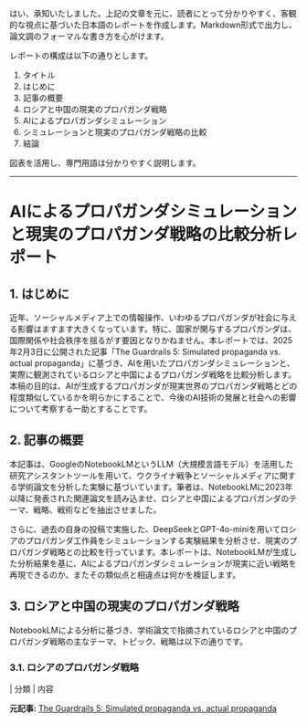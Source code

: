 はい、承知いたしました。上記の文章を元に、読者にとって分かりやすく、客観的な視点に基づいた日本語のレポートを作成します。Markdown形式で出力し、論文調のフォーマルな書き方を心がけます。

レポートの構成は以下の通りとします。

1. タイトル
2. はじめに
3. 記事の概要
4. ロシアと中国の現実のプロパガンダ戦略
5. AIによるプロパガンダシミュレーション
6. シミュレーションと現実のプロパガンダ戦略の比較
7. 結論

図表を活用し、専門用語は分かりやすく説明します。

---

# AIによるプロパガンダシミュレーションと現実のプロパガンダ戦略の比較分析レポート

## 1. はじめに

近年、ソーシャルメディア上での情報操作、いわゆるプロパガンダが社会に与える影響はますます大きくなっています。特に、国家が関与するプロパガンダは、国際関係や社会秩序を揺るがす要因となりかねません。本レポートでは、2025年2月3日に公開された記事「The Guardrails 5: Simulated propaganda vs. actual propaganda」に基づき、AIを用いたプロパガンダシミュレーションと、実際に観測されているロシアと中国によるプロパガンダ戦略を比較分析します。本稿の目的は、AIが生成するプロパガンダが現実世界のプロパガンダ戦略とどの程度類似しているかを明らかにすることで、今後のAI技術の発展と社会への影響について考察する一助とすることです。

## 2. 記事の概要

本記事は、GoogleのNotebookLMというLLM（大規模言語モデル）を活用した研究アシスタントツールを用いて、ウクライナ戦争とソーシャルメディアに関する学術論文を分析した実験に基づいています。筆者は、NotebookLMに2023年以降に発表された関連論文を読み込ませ、ロシアと中国によるプロパガンダのテーマ、戦略、戦術などを抽出させました。

さらに、過去の自身の投稿で実施した、DeepSeekとGPT-4o-miniを用いてロシアのプロパガンダ工作員をシミュレーションする実験結果を分析させ、現実のプロパガンダ戦略との比較を行っています。本レポートは、NotebookLMが生成した分析結果を基に、AIによるプロパガンダシミュレーションが現実に近い戦略を再現できるのか、またその類似点と相違点は何かを検証します。

## 3. ロシアと中国の現実のプロパガンダ戦略

NotebookLMによる分析に基づき、学術論文で指摘されているロシアと中国のプロパガンダ戦略の主なテーマ、トピック、戦略は以下の通りです。

### 3.1. ロシアのプロパガンダ戦略

| 分類     | 内容                                                                                                                                                                                                                                                                                                                                                                                                                                                                                                                                                                                                                                                                                                                                                                                                                                                                                                                                                                                                                                                                                                                                                                                                                                                                                                                                                                                                                                                                                                                                                                                                                                                                                                                                                                                                                                                                                                                                                                                                                                                                                                                                                                                                                                                                                                                                                                                                                                                                                                                                                                                                                                                                                                                                                                                                                                                                                                                                                                                                                                                                                                                                                                                                                                                                                                                                                                                                                                                                                                                                                                                                                                                                                                                                                                                                                                                                                                                                                                                                                                                                                                                                                                                                                                                                                                                                                                                                                                                                                                                                                                                                                                                                                                                                                                                                                                                                                                                                                                                                                                                                                                                                                                                                                                                                                                                                                                                                                                                                                                                                                                                                                                                                                                                                                                                                                                                                                                                                                                                                                                                                                                                                                                                                                                                                                                                                                                                                                                                                                                                                                                                                                                                                                                                                                                                                                                                                                                                                                                                                                                                                                                                                                                                                                                                                                                                                                                                                                                                                                                                                                                                                                                                                                                                                                                                                                                                                                                                                                                                                                                                                                                                                                                                                                                                                                                                                                                                                                                                                                                                                                                                                                                                                                                                                                                                                                                                                                                                                                                                                                                                                                                                                                                                                                                                                                                                                                                                                                                                                                                                                                                                                                                                                                                                                                                                                                                                                                                                                                                                                                                                                                                                                                                                                                                                                                                                                                                                                                                                                                                                                                                                                                                                                                                                                                                                                                                                                                                                                                                                                                                                                                                                                                                                                                                                                                                                                                                                                                                                                                                                                                                                                                                                                                                                                                                                                                                                                                                                                                                                                                                                                                                                                                                                                                                                                                                                                                                                                                                                                                                                                                                                                                                                                                                                                                                                                                                                                                                                                                                                                                                                                                                                                                                                                                                                                                                                                                                                                                                                                                                                                                                                                                                                                                                                                                                                                                                                                                                                                                                                                                                                                                                                                                                                                                                                                                                                                                                                                                                                                                                                                                                                                                                                                                                                                                                                                                                                                                                                                                                                                                                                                                                                                                                                                                                                                                                                                                                                                                                                                                                                                                                                                                                                                                                                                                                                                                                                                                                                                                                                                                                                                                                                                                                                                                                                                                                                                                                                                                                                                                                                                                                                                                                                                                                                                                                                                                                                                                                                                                                                                                                                                                                                                                                                                                                                                                                                                                                                                                                                                                                                                                                                                                                                                                                                                                                                                                                                                                                                                                                                                                                                                                                                                                                                                                                                                                                                                                                                                                                                                                                                                                                                                                                                                                                                                                                                                                                                                                                                                                                                                                                                                                                                                                                                                                                                                                                                                                                                                                                                                                                                                                                                                                                                                                                                                                                                                                                                                                                                                                                                                                                                                                                                                                                                                                                                                                                                                                                                                                                                                                                                                                                                                                                                                                                                                                                                                                                                                                                                                                                                                                                                                                                                                                                                                                                                                                                                                                                                                                                                                                                                                                                                                                                                                                                                                                                                                                                                                                                                                                                                                                                                                                                                                                                                                                                                                                                                                                                                                                                                                                                                                                                                                                                                                                                                                                                                                                                                                                                                                                                                                                                                                                                                                                                                                                                                                                                                                                                                                                                                                                                                                                                                                                                                                                                                                                                                                                                                                                                                                                                                                                                                                                                                                                                                                                                                                                                                                                                                                                                                                                                                                                                                                                                                                                                                                                                                                                                                                                                                                                                                                                                                                                                                                                                                                                                                                                                                                                                                                                                                                                                                                                                                                                                                                                                                                                                                                                                                                                                                                                                                                                                                                                                                                                                                                                                                                                                                                                                                                                                                                                                                                                                                                                                                                                                                                                                                                                                                                                                                                                                                                                           

**元記事:** [The Guardrails 5: Simulated propaganda vs. actual propaganda](https://substack.com/home/post/p-156411506?utm_campaign=post&utm_medium=web)